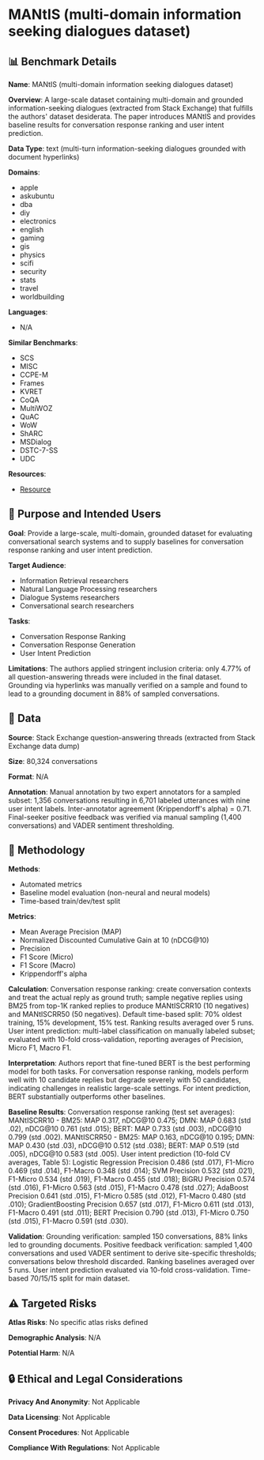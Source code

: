 # MANtIS (multi-domain information seeking dialogues dataset)

## 📊 Benchmark Details

**Name**: MANtIS (multi-domain information seeking dialogues dataset)

**Overview**: A large-scale dataset containing multi-domain and grounded information-seeking dialogues (extracted from Stack Exchange) that fulfills the authors' dataset desiderata. The paper introduces MANtIS and provides baseline results for conversation response ranking and user intent prediction.

**Data Type**: text (multi-turn information-seeking dialogues grounded with document hyperlinks)

**Domains**:
- apple
- askubuntu
- dba
- diy
- electronics
- english
- gaming
- gis
- physics
- scifi
- security
- stats
- travel
- worldbuilding

**Languages**:
- N/A

**Similar Benchmarks**:
- SCS
- MISC
- CCPE-M
- Frames
- KVRET
- CoQA
- MultiWOZ
- QuAC
- WoW
- ShARC
- MSDialog
- DSTC-7-SS
- UDC

**Resources**:
- [Resource](https://guzpenha.github.io/MANtIS/)

## 🎯 Purpose and Intended Users

**Goal**: Provide a large-scale, multi-domain, grounded dataset for evaluating conversational search systems and to supply baselines for conversation response ranking and user intent prediction.

**Target Audience**:
- Information Retrieval researchers
- Natural Language Processing researchers
- Dialogue Systems researchers
- Conversational search researchers

**Tasks**:
- Conversation Response Ranking
- Conversation Response Generation
- User Intent Prediction

**Limitations**: The authors applied stringent inclusion criteria: only 4.77% of all question-answering threads were included in the final dataset. Grounding via hyperlinks was manually verified on a sample and found to lead to a grounding document in 88% of sampled conversations.

## 💾 Data

**Source**: Stack Exchange question-answering threads (extracted from Stack Exchange data dump)

**Size**: 80,324 conversations

**Format**: N/A

**Annotation**: Manual annotation by two expert annotators for a sampled subset: 1,356 conversations resulting in 6,701 labeled utterances with nine user intent labels. Inter-annotator agreement (Krippendorff's alpha) = 0.71. Final-seeker positive feedback was verified via manual sampling (1,400 conversations) and VADER sentiment thresholding.

## 🔬 Methodology

**Methods**:
- Automated metrics
- Baseline model evaluation (non-neural and neural models)
- Time-based train/dev/test split

**Metrics**:
- Mean Average Precision (MAP)
- Normalized Discounted Cumulative Gain at 10 (nDCG@10)
- Precision
- F1 Score (Micro)
- F1 Score (Macro)
- Krippendorff's alpha

**Calculation**: Conversation response ranking: create conversation contexts and treat the actual reply as ground truth; sample negative replies using BM25 from top-1K ranked replies to produce MANtISCRR10 (10 negatives) and MANtISCRR50 (50 negatives). Default time-based split: 70% oldest training, 15% development, 15% test. Ranking results averaged over 5 runs. User intent prediction: multi-label classification on manually labeled subset; evaluated with 10-fold cross-validation, reporting averages of Precision, Micro F1, Macro F1.

**Interpretation**: Authors report that fine-tuned BERT is the best performing model for both tasks. For conversation response ranking, models perform well with 10 candidate replies but degrade severely with 50 candidates, indicating challenges in realistic large-scale settings. For intent prediction, BERT substantially outperforms other baselines.

**Baseline Results**: Conversation response ranking (test set averages): MANtISCRR10 - BM25: MAP 0.317, nDCG@10 0.475; DMN: MAP 0.683 (std .02), nDCG@10 0.761 (std .015); BERT: MAP 0.733 (std .003), nDCG@10 0.799 (std .002). MANtISCRR50 - BM25: MAP 0.163, nDCG@10 0.195; DMN: MAP 0.430 (std .03), nDCG@10 0.512 (std .038); BERT: MAP 0.519 (std .005), nDCG@10 0.583 (std .005). User intent prediction (10-fold CV averages, Table 5): Logistic Regression Precision 0.486 (std .017), F1-Micro 0.469 (std .014), F1-Macro 0.348 (std .014); SVM Precision 0.532 (std .021), F1-Micro 0.534 (std .019), F1-Macro 0.455 (std .018); BiGRU Precision 0.574 (std .016), F1-Micro 0.563 (std .015), F1-Macro 0.478 (std .027); AdaBoost Precision 0.641 (std .015), F1-Micro 0.585 (std .012), F1-Macro 0.480 (std .010); GradientBoosting Precision 0.657 (std .017), F1-Micro 0.611 (std .013), F1-Macro 0.491 (std .011); BERT Precision 0.790 (std .013), F1-Micro 0.750 (std .015), F1-Macro 0.591 (std .030).

**Validation**: Grounding verification: sampled 150 conversations, 88% links led to grounding documents. Positive feedback verification: sampled 1,400 conversations and used VADER sentiment to derive site-specific thresholds; conversations below threshold discarded. Ranking baselines averaged over 5 runs. User intent prediction evaluated via 10-fold cross-validation. Time-based 70/15/15 split for main dataset.

## ⚠️ Targeted Risks

**Atlas Risks**:
No specific atlas risks defined

**Demographic Analysis**: N/A

**Potential Harm**: N/A

## 🔒 Ethical and Legal Considerations

**Privacy And Anonymity**: Not Applicable

**Data Licensing**: Not Applicable

**Consent Procedures**: Not Applicable

**Compliance With Regulations**: Not Applicable
